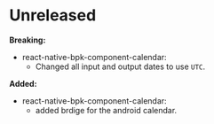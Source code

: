 # Unreleased

**Breaking:**

- react-native-bpk-component-calendar:
  - Changed all input and output dates to use `UTC`.

**Added:**

- react-native-bpk-component-calendar:
  - added brdige for the android calendar.

